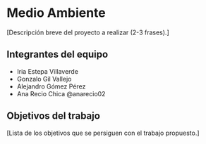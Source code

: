 
# Medio Ambiente
[Descripción breve del proyecto a realizar (2-3 frases).]

## Integrantes del equipo

- Iria Estepa Villaverde
- Gonzalo Gil Vallejo
- Alejandro Gómez Pérez
- Ana Recio Chica @anarecio02

## Objetivos del trabajo

[Lista de los objetivos que se persiguen con el trabajo propuesto.]
